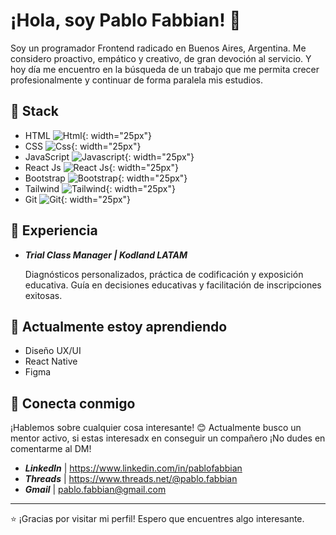 # ¡Hola, soy Pablo Fabbian! 👋

Soy un programador Frontend radicado en Buenos Aires, Argentina. Me considero proactivo, empático y creativo, de gran devoción al servicio.
Y hoy día me encuentro en la búsqueda de un trabajo que me permita crecer profesionalmente y continuar de forma paralela mis estudios.

## 🚀 Stack

- HTML ![Html](https://i.imgur.com/xiTRp8L.png){: width="25px"}
- CSS ![Css](https://i.imgur.com/5b3elD4.png){: width="25px"}
- JavaScript ![Javascript](https://i.imgur.com/QPURzHS.png){: width="25px"}
- React Js ![React Js](https://i.imgur.com/s8xEsBD.png){: width="25px"}
- Bootstrap ![Bootstrap](https://i.imgur.com/AvKTnxK.png){: width="25px"}
- Tailwind ![Tailwind](https://i.imgur.com/nB8BcP9.png){: width="25px"}
- Git ![Git](https://i.imgur.com/ezaPYYQ.png){: width="25px"}

## 💼 Experiencia

- **_Trial Class Manager | Kodland LATAM_**
  
  Diagnósticos personalizados, práctica de codificación y exposición educativa.
  Guía en decisiones educativas y facilitación de inscripciones exitosas.

## 🌱 Actualmente estoy aprendiendo

  - Diseño UX/UI
  - React Native
  - Figma


## 🤝 Conecta conmigo

¡Hablemos sobre cualquier cosa interesante! 😊
Actualmente busco un mentor activo, si estas interesadx en conseguir un compañero ¡No dudes en comentarme al DM!

- **_LinkedIn_** | https://www.linkedin.com/in/pablofabbian
- **_Threads_** | https://www.threads.net/@pablo.fabbian
- **_Gmail_** | pablo.fabbian@gmail.com

---

⭐️ ¡Gracias por visitar mi perfil! Espero que encuentres algo interesante.
